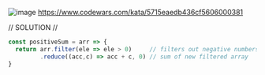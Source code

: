 ![image](https://github.com/user-attachments/assets/f5f5d9dd-1a60-4c38-b9ed-5cec9454334e)
https://www.codewars.com/kata/5715eaedb436cf5606000381 
 
// SOLUTION //
```javascript
const positiveSum = arr => {
  return arr.filter(ele => ele > 0)   	// filters out negative numbers
         .reduce((acc,c) => acc + c, 0)	// sum of new filtered array
}
```
